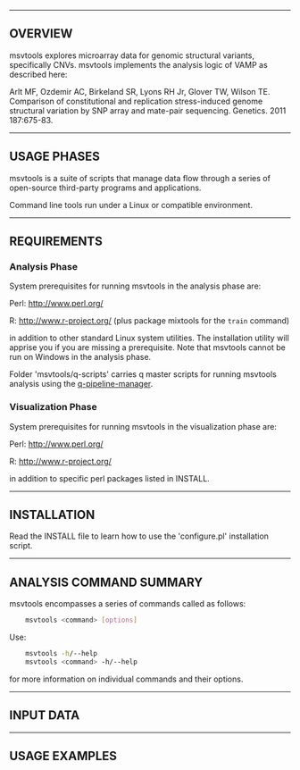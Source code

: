 
--------------------------------------------------------------------------------
OVERVIEW
--------------------------------------------------------------------------------

msvtools explores microarray data for genomic structural variants, specifically
CNVs. msvtools implements the analysis logic of VAMP as described here:

  Arlt MF, Ozdemir AC, Birkeland SR, Lyons RH Jr, Glover TW, Wilson TE.
  Comparison of constitutional and replication stress-induced genome structural
  variation by SNP array and mate-pair sequencing. Genetics. 2011 187:675-83.

--------------------------------------------------------------------------------
USAGE PHASES
-------------------------------------------------------------------------------- 

msvtools is a suite of scripts that manage data flow through a series of
open-source third-party programs and applications. 

Command line tools run under a Linux or compatible environment.
  
--------------------------------------------------------------------------------
REQUIREMENTS
--------------------------------------------------------------------------------

### Analysis Phase

System prerequisites for running msvtools in the analysis phase are:

Perl:      http://www.perl.org/

R:         http://www.r-project.org/ (plus package mixtools for the `train` command)
           

in addition to other standard Linux system utilities. The installation 
utility will apprise you if you are missing a prerequisite. Note that msvtools 
cannot be run on Windows in the analysis phase.

Folder 'msvtools/q-scripts' carries q master scripts 
for running msvtools analysis using the 
[q-pipeline-manager](https://github.com/wilsonte-umich/q-pipeline-manager).

### Visualization Phase

System prerequisites for running msvtools in the visualization phase are:

Perl:      http://www.perl.org/

R:         http://www.r-project.org/

in addition to specific perl packages listed in INSTALL. 

--------------------------------------------------------------------------------
INSTALLATION
--------------------------------------------------------------------------------

Read the INSTALL file to learn how to use the 'configure.pl' installation script.

--------------------------------------------------------------------------------
ANALYSIS COMMAND SUMMARY
--------------------------------------------------------------------------------

msvtools encompasses a series of commands called as follows:

```sh
    msvtools <command> [options]
```

Use:

```sh
    msvtools -h/--help
    msvtools <command> -h/--help
```

for more information on individual commands and their options.

--------------------------------------------------------------------------------
INPUT DATA
--------------------------------------------------------------------------------




--------------------------------------------------------------------------------
USAGE EXAMPLES
--------------------------------------------------------------------------------



